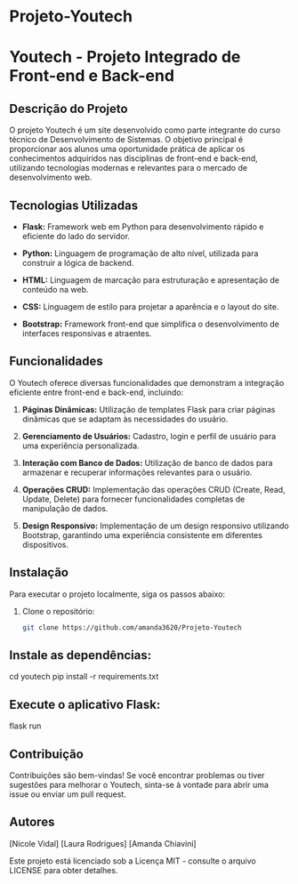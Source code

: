 # Projeto-Youtech
# Youtech - Projeto Integrado de Front-end e Back-end

## Descrição do Projeto

O projeto Youtech é um site desenvolvido como parte integrante do curso técnico de Desenvolvimento de Sistemas. O objetivo principal é proporcionar aos alunos uma oportunidade prática de aplicar os conhecimentos adquiridos nas disciplinas de front-end e back-end, utilizando tecnologias modernas e relevantes para o mercado de desenvolvimento web.

## Tecnologias Utilizadas

- **Flask:** Framework web em Python para desenvolvimento rápido e eficiente do lado do servidor.

- **Python:** Linguagem de programação de alto nível, utilizada para construir a lógica de backend.

- **HTML:** Linguagem de marcação para estruturação e apresentação de conteúdo na web.

- **CSS:** Linguagem de estilo para projetar a aparência e o layout do site.

- **Bootstrap:** Framework front-end que simplifica o desenvolvimento de interfaces responsivas e atraentes.

## Funcionalidades

O Youtech oferece diversas funcionalidades que demonstram a integração eficiente entre front-end e back-end, incluindo:

1. **Páginas Dinâmicas:** Utilização de templates Flask para criar páginas dinâmicas que se adaptam às necessidades do usuário.

2. **Gerenciamento de Usuários:** Cadastro, login e perfil de usuário para uma experiência personalizada.

3. **Interação com Banco de Dados:** Utilização de banco de dados para armazenar e recuperar informações relevantes para o usuário.

4. **Operações CRUD:** Implementação das operações CRUD (Create, Read, Update, Delete) para fornecer funcionalidades completas de manipulação de dados.

5. **Design Responsivo:** Implementação de um design responsivo utilizando Bootstrap, garantindo uma experiência consistente em diferentes dispositivos.

## Instalação

Para executar o projeto localmente, siga os passos abaixo:

1. Clone o repositório:

   ```bash
   git clone https://github.com/amanda3620/Projeto-Youtech

## Instale as dependências:
cd youtech
pip install -r requirements.txt

## Execute o aplicativo Flask:
flask run

## Contribuição
Contribuições são bem-vindas! Se você encontrar problemas ou tiver sugestões para melhorar o Youtech, sinta-se à vontade para abrir uma issue ou enviar um pull request.

## Autores
[Nicole Vidal]
[Laura Rodrigues]
[Amanda Chiavini]

Este projeto está licenciado sob a Licença MIT - consulte o arquivo LICENSE para obter detalhes.